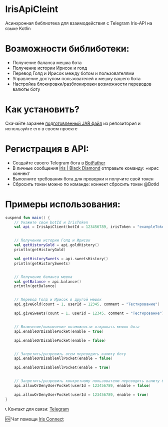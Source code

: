 # IrisApiCleint

Асинхронная библиотека для взаимодействия с Telegram Iris-API на языке Kotlin

# Возможности библиботеки:
  - Получение баланса мешка бота
  - Получение истории Ирисок и голд
  - Перевод Голд и Ирисок между ботом и пользователями
  - Управление доступом пользователей к мешку вашего бота
  - Настройка блокировки/разблокировки возможности переводов валюты боту 
  
    
# Как установить?  
Скачайте заранее [подготовленный JAR файл](https://github.com/gausvanya/IrisClientAPI/releases) из репозитория и используйте его в своем проекте  

# Регистрация в API:  
 - Создайте своего Telegram бота в [BotFather](https://t.me/BotFather)
 - В личные сообщения [Iris | Black Diamond](https://t.me/iris_black_bot) отправьте команду: +ирис коннект
 - Выполните требования бота для проверки и получите свой токен
 - Сбросить токен можно по команде: коннект сбросить токен @BotId
  
# Примеры использования:
```kotlin
suspend fun main() {
    // Укажите свои botId и IrisToken
    val api = IrisApiClient(botId = 123456789, irisToken = "exampleToken")


    // Получение истории Голд и Ирисок
    val getHistoryGold = api.goldHistory()
    println(getHistoryGold)

    val getHistorySweets = api.sweetsHistory()
    println(getHistorySweets)


    // Получение баланса мешка
    val getBalance = api.balance()
    println(getBalance)


    // Перевод Голд и Ирисок в другой мешок
    api.giveGold(count = 1, userId = 12345, comment = "Тестирование")

    api.giveSweets(count = 1, userId = 12345, comment = "Тестирование")


    // Включение/выключение возможности открывать мешок бота
    api.enableOrDisablePocket(enable = true)

    api.enableOrDisablePocket(enable = false)


    // Запретить/разрешить всем переводить валюту боту
    api.enableOrDisableAllPocket(enable = false)

    api.enableOrDisableAllPocket(enable = true)


    // Запретить/разрешить конкретному пользователю переводить валюту боту
    api.allowOrDenyUserPocket(userId = 123456789, enable = false)

    api.allowOrDenyUserPocket(userId = 123456789, enable = true)
}
```
  
📞 Контакт для связи: [Telegram](https://t.me/gausvanya)  
  
🆘 Чат помощи [Iris Connect](https://t.me/+AweQAYgm5hwyNjky)
